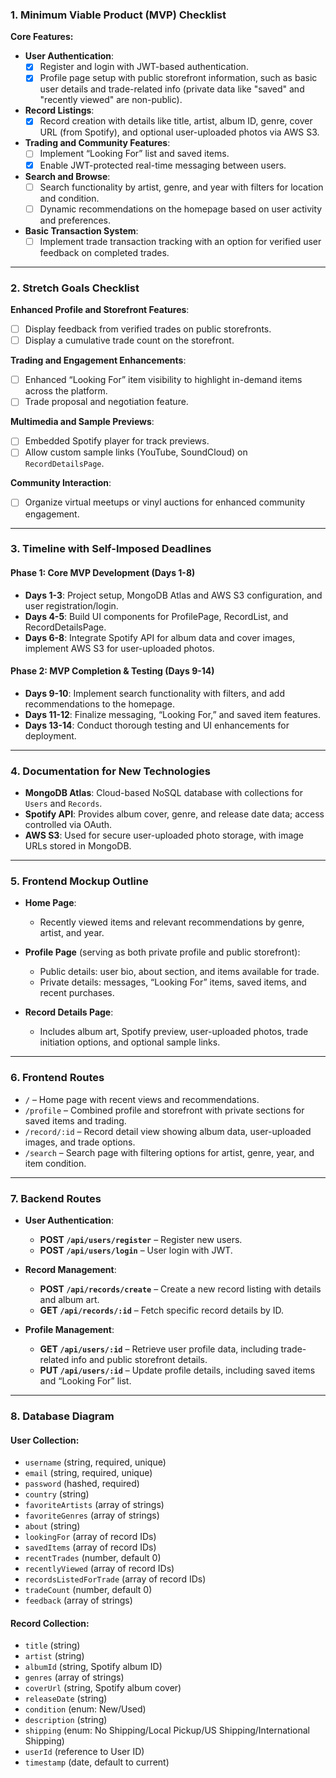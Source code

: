 ### **1. Minimum Viable Product (MVP) Checklist**

**Core Features:**
- **User Authentication**:
  - [x] Register and login with JWT-based authentication.
  - [x] Profile page setup with public storefront information, such as basic user details and trade-related info (private data like "saved" and "recently viewed" are non-public).

- **Record Listings**:
  - [x] Record creation with details like title, artist, album ID, genre, cover URL (from Spotify), and optional user-uploaded photos via AWS S3.
  
- **Trading and Community Features**:
  - [ ] Implement “Looking For” list and saved items.
  - [x] Enable JWT-protected real-time messaging between users.

- **Search and Browse**:
  - [ ] Search functionality by artist, genre, and year with filters for location and condition.
  - [ ] Dynamic recommendations on the homepage based on user activity and preferences.

- **Basic Transaction System**:
  - [ ] Implement trade transaction tracking with an option for verified user feedback on completed trades.

---

### **2. Stretch Goals Checklist**

**Enhanced Profile and Storefront Features**:
- [ ] Display feedback from verified trades on public storefronts.
- [ ] Display a cumulative trade count on the storefront.

**Trading and Engagement Enhancements**:
- [ ] Enhanced “Looking For” item visibility to highlight in-demand items across the platform.
- [ ] Trade proposal and negotiation feature.

**Multimedia and Sample Previews**:
- [ ] Embedded Spotify player for track previews.
- [ ] Allow custom sample links (YouTube, SoundCloud) on `RecordDetailsPage`.

**Community Interaction**:
- [ ] Organize virtual meetups or vinyl auctions for enhanced community engagement.

---

### **3. Timeline with Self-Imposed Deadlines**

#### **Phase 1: Core MVP Development (Days 1-8)**
- **Days 1-3**: Project setup, MongoDB Atlas and AWS S3 configuration, and user registration/login.
- **Days 4-5**: Build UI components for ProfilePage, RecordList, and RecordDetailsPage.
- **Days 6-8**: Integrate Spotify API for album data and cover images, implement AWS S3 for user-uploaded photos.

#### **Phase 2: MVP Completion & Testing (Days 9-14)**
- **Days 9-10**: Implement search functionality with filters, and add recommendations to the homepage.
- **Days 11-12**: Finalize messaging, “Looking For,” and saved item features.
- **Days 13-14**: Conduct thorough testing and UI enhancements for deployment.

---

### **4. Documentation for New Technologies**

- **MongoDB Atlas**: Cloud-based NoSQL database with collections for `Users` and `Records`.
- **Spotify API**: Provides album cover, genre, and release date data; access controlled via OAuth.
- **AWS S3**: Used for secure user-uploaded photo storage, with image URLs stored in MongoDB.

---

### **5. Frontend Mockup Outline**

- **Home Page**:
  - Recently viewed items and relevant recommendations by genre, artist, and year.
  
- **Profile Page** (serving as both private profile and public storefront):
  - Public details: user bio, about section, and items available for trade.
  - Private details: messages, “Looking For” items, saved items, and recent purchases.

- **Record Details Page**:
  - Includes album art, Spotify preview, user-uploaded photos, trade initiation options, and optional sample links.

---

### **6. Frontend Routes**

- `/` – Home page with recent views and recommendations.
- `/profile` – Combined profile and storefront with private sections for saved items and trading.
- `/record/:id` – Record detail view showing album data, user-uploaded images, and trade options.
- `/search` – Search page with filtering options for artist, genre, year, and item condition.

---

### **7. Backend Routes**

- **User Authentication**:
  - **POST `/api/users/register`** – Register new users.
  - **POST `/api/users/login`** – User login with JWT.

- **Record Management**:
  - **POST `/api/records/create`** – Create a new record listing with details and album art.
  - **GET `/api/records/:id`** – Fetch specific record details by ID.

- **Profile Management**:
  - **GET `/api/users/:id`** – Retrieve user profile data, including trade-related info and public storefront details.
  - **PUT `/api/users/:id`** – Update profile details, including saved items and “Looking For” list.

---

### **8. Database Diagram**

#### **User Collection**:
- `username` (string, required, unique)
- `email` (string, required, unique)
- `password` (hashed, required)
- `country` (string)
- `favoriteArtists` (array of strings)
- `favoriteGenres` (array of strings)
- `about` (string)
- `lookingFor` (array of record IDs)
- `savedItems` (array of record IDs)
- `recentTrades` (number, default 0)
- `recentlyViewed` (array of record IDs)
- `recordsListedForTrade` (array of record IDs)
- `tradeCount` (number, default 0)
- `feedback` (array of strings)

#### **Record Collection**:
- `title` (string)
- `artist` (string)
- `albumId` (string, Spotify album ID)
- `genres` (array of strings)
- `coverUrl` (string, Spotify album cover)
- `releaseDate` (string)
- `condition` (enum: New/Used)
- `description` (string)
- `shipping` (enum: No Shipping/Local Pickup/US Shipping/International Shipping)
- `userId` (reference to User ID)
- `timestamp` (date, default to current)
